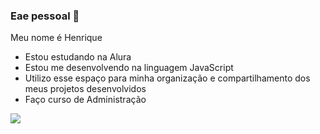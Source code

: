 ### Eae pessoal 🥇

Meu nome é Henrique

- Estou estudando na Alura
- Estou me desenvolvendo na linguagem JavaScript
- Utilizo esse espaço para minha organização e compartilhamento dos meus projetos desenvolvidos
- Faço curso de Administração

![](https://media1.tenor.com/m/b9ezjMii56MAAAAC/ygona.gif)
